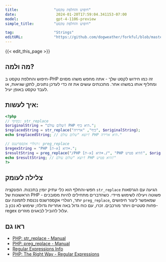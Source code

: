 ```yaml
---
title:                "חיפוש והחלפת טקסט"
date:                  2024-01-20T17:59:04.341153-07:00
model:                 gpt-4-1106-preview
simple_title:         "חיפוש והחלפת טקסט"

tag:                  "Strings"
editURL:              "https://github.com/dogweather/forkful/blob/master/content/he/php/searching-and-replacing-text.md"
---
```


{{< edit_this_page >}}

## מה ולמה?
חיפוש והחלפת טקסט ב-PHP זה כמו חידוש לקסט שלך - אתה מחפש משהו מסוים ומחליף אותו במשהו אחר. מתכנתים עושים את זה כדי לעדכן נתונים, לתקן שגיאות, או לעבד טקסט באופן יעיל.

## איך לעשות:
```PHP
<?php
// בסיסי: str_replace
$originalString = "שלום עולם! PHP היא כיף.";
$replacedString = str_replace("כיף", "אדירה", $originalString);
echo $replacedString; // יוצא "שלום עולם! PHP היא אדירה."

// רגולרי אקספרשנס: preg_replace
$regexString = "PHP היא [א-ת]+.";
$resultString = preg_replace("/PHP היא [א-ת]+./", "PHP היא פטיש!", $originalString);
echo $resultString; // יוצא "שלום עולם! PHP היא פטיש!"
?>
```

## צלילה לעומק
חפש-והחלף הוא כלי עתיק יומין בתכנות. הפונקציה `str_replace` הגיעה עם הגרסאות הראשונות של PHP - פשוטה ויעילה לשימוש מיידי. כשהדברים מתחילים להיות מסובכים יותר, רגולרי אקספרשנס נכנסת לתמונה עם `preg_replace`, שמאפשר ליצור חיפושים פחות סטטיים ויותר מורכבים. זכרו, עם כוח גדול באה אחריות גדולה; שימוש לא נכון ב-regex עלול להוביל לבאגים מוזרים.

## ראו גם
- [PHP: str_replace - Manual](https://www.php.net/manual/en/function.str-replace.php)
- [PHP: preg_replace - Manual](https://www.php.net/manual/en/function.preg-replace.php)
- [Regular Expressions Info](https://www.regular-expressions.info/)
- [PHP: The Right Way - Regular Expressions](https://phptherightway.com/#regular_expressions)
